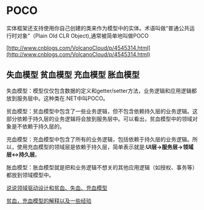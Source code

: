# POCO

实体框架还支持使用你自己创建的类来作为模型中的实体。术语叫做“普通公共运行时对象”（Plain Old CLR Object),通常被简单地叫做POCO

[http://www.cnblogs.com/VolcanoCloud/p/4545314.html](http://www.cnblogs.com/VolcanoCloud/p/4545314.html)

## 失血模型 贫血模型 充血模型 胀血模型

失血模型：模型仅仅包含数据的定义和getter/setter方法，业务逻辑和应用逻辑都放到服务层中。这种类在.NET中叫POCO。

贫血模型：贫血模型中包含了一些业务逻辑，但不包含依赖持久层的业务逻辑。这部分依赖于持久层的业务逻辑将会放到服务层中。可以看出，贫血模型中的领域对象是不依赖于持久层的。

充血模型：充血模型中包含了所有的业务逻辑，包括依赖于持久层的业务逻辑。所以，使用充血模型的领域层是依赖于持久层，简单表示就是:**UI层->服务层->领域层<->持久层**。

胀血模型：胀血模型就是把和业务逻辑不想关的其他应用逻辑（如授权、事务等）都放到领域模型中。

[说说领域驱动设计和贫血、失血、充血模型](http://kb.cnblogs.com/page/520746/)

[贫血，充血模型的解释以及一些经验](http://kb.cnblogs.com/page/520743/)